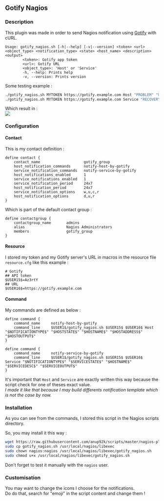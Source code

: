 ## Gotify Nagios
### Description

This plugin was made in order to send Nagios notification
using [Gotify](https://gotify.net) with cURL.

```
Usage: gotify_nagios.sh [-h|--help] [-v|--version] <token> <url> <object_type> <notification_type> <state> <host_name> <description> <output>
        <token>: Gotify app token
        <url>: Gotify URL
        <object_type>: 'Host' or 'Service'
        -h, --help: Prints help
        -v, --version: Prints version
```

Some testing example :
```bash
./gotify_nagios.sh MYTOKEN https://gotify.example.com Host "PROBLEM" "UNREACHABLE" "GoogleDNS" "8.8.8.8" "Host check timed out after 30.04 seconds"
./gotify_nagios.sh MYTOKEN https://gotify.example.com Service "RECOVERY" "OK" "MyServer" "Wordpress" "HTTP OK: HTTP/1.1 200 OK - 30978 bytes in 0.095 second response time"
```

Which result in :  
![](example_result.png)


### Configuration
#### Contact

This is my contact definition :
```
define contact {
    contact_name                    gotify_group
    host_notification_commands      notify-host-by-gotify
    service_notification_commands   notify-service-by-gotify
    host_notifications_enabled      1
    service_notifications_enabled   1
    service_notification_period     24x7
    host_notification_period        24x7
    service_notification_options    w,u,c,r
    host_notification_options       d,u,r
}
```

Which is part of the default contact group :
```
define contactgroup {
    contactgroup_name       admins
    alias                   Nagios Administrators
    members                 gotify_group
}
```

#### Resource

I stored my token and my Gotify server's URL in macros 
in the resource file `resource.cfg` like this example :

```
# Gotify
## API token
$USER15$=Az3rtY
## URL
$USER16$=https://gotify.example.com
```


#### Command

My commands are defined as below :
```
define command {
    command_name     notify-host-by-gotify
    command_line     $USER1$/gotify_nagios.sh $USER15$ $USER16$ Host "$NOTIFICATIONTYPE$" "$HOSTSTATE$" "$HOSTNAME$" "$HOSTADDRESS$" "$HOSTOUTPUT$"
}

define command {
    command_name     notify-service-by-gotify
    command_line     $USER1$/gotify_nagios.sh $USER15$ $USER16$ Service "$NOTIFICATIONTYPE$" "$SERVICESTATE$" "$HOSTNAME$" "$SERVICEDESC$" "$SERVICEOUTPUT$"
}
```

It's important that `Host` and `Service` are exactly written this way 
because the script check for one of theses exact value.  
*I made it like that because I may build differents notification template 
which is not the case by now.*


### Installation

As you can see from the commands, I stored this script in the Nagios scripts directory.

So, you may install it this way :
```bash
wget https://raw.githubusercontent.com/anup92k/scripts/master/nagios-plugins/gotify_nagios/gotify_nagios.sh
sudo cp gotify_nagios.sh /usr/local/nagios/libexec
sudo chown nagios:nagios /usr/local/nagios/libexec/gotify_nagios.sh
sudo chmod u+x /usr/local/nagios/libexec/gotify_nagios.sh
```

Don't forget to test it manually with the `nagios` user.


### Customisation

You may want to change the icons I choose for the notifications.  
Do do that, search for "emoji" in the script content and change them !

